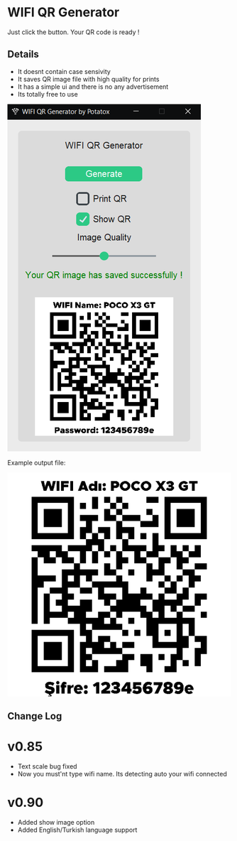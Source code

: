 
# WIFI QR Generator

Just click the button. Your QR code is ready !



## Details

- It doesnt contain case sensivity
- It saves QR image file with high quality for prints
- It has a simple ui and there is no any advertisement
- Its totally free to use




  
![In app image](https://github.com/POTATOX35/wifi-qr-generator/blob/main/screenshot.png?)

Example output file:

![Output](https://github.com/POTATOX35/wifi-qr-generator/blob/main/example.png?)

## Change Log

# v0.85
- Text scale bug fixed
- Now you must'nt type wifi name. Its detecting auto your wifi connected
# v0.90
- Added show image option
- Added English/Turkish language support
  
